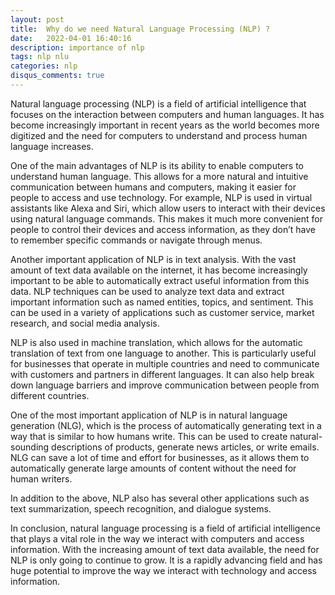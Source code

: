 ```yaml
---
layout: post
title:  Why do we need Natural Language Processing (NLP) ?
date:   2022-04-01 16:40:16
description: importance of nlp
tags: nlp nlu
categories: nlp
disqus_comments: true
---
```

Natural language processing (NLP) is a field of artificial intelligence that focuses on the interaction between computers and human languages. It has become increasingly important in recent years as the world becomes more digitized and the need for computers to understand and process human language increases.

One of the main advantages of NLP is its ability to enable computers to understand human language. This allows for a more natural and intuitive communication between humans and computers, making it easier for people to access and use technology. For example, NLP is used in virtual assistants like Alexa and Siri, which allow users to interact with their devices using natural language commands. This makes it much more convenient for people to control their devices and access information, as they don’t have to remember specific commands or navigate through menus.

Another important application of NLP is in text analysis. With the vast amount of text data available on the internet, it has become increasingly important to be able to automatically extract useful information from this data. NLP techniques can be used to analyze text data and extract important information such as named entities, topics, and sentiment. This can be used in a variety of applications such as customer service, market research, and social media analysis.

NLP is also used in machine translation, which allows for the automatic translation of text from one language to another. This is particularly useful for businesses that operate in multiple countries and need to communicate with customers and partners in different languages. It can also help break down language barriers and improve communication between people from different countries.

One of the most important application of NLP is in natural language generation (NLG), which is the process of automatically generating text in a way that is similar to how humans write. This can be used to create natural-sounding descriptions of products, generate news articles, or write emails. NLG can save a lot of time and effort for businesses, as it allows them to automatically generate large amounts of content without the need for human writers.

In addition to the above, NLP also has several other applications such as text summarization, speech recognition, and dialogue systems.

In conclusion, natural language processing is a field of artificial intelligence that plays a vital role in the way we interact with computers and access information. With the increasing amount of text data available, the need for NLP is only going to continue to grow. It is a rapidly advancing field and has huge potential to improve the way we interact with technology and access information.